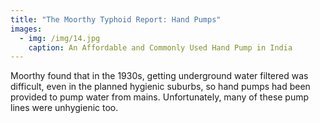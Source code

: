 ```yaml
---
title: "The Moorthy Typhoid Report: Hand Pumps"
images:
  - img: /img/14.jpg
    caption: An Affordable and Commonly Used Hand Pump in India
---
```

Moorthy found that in the 1930s, getting underground water filtered was difficult, even in the planned hygienic suburbs, so hand pumps had been provided to pump water from mains. Unfortunately, many of these pump lines were unhygienic too.